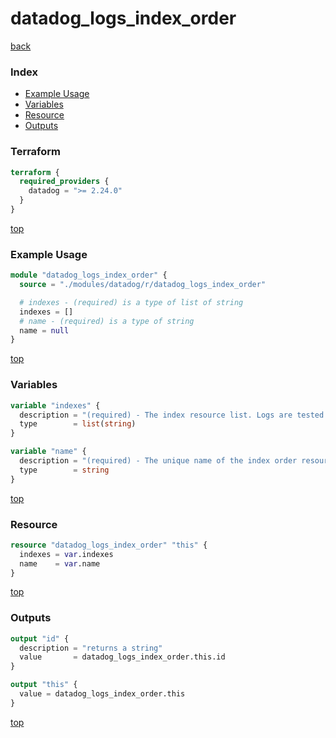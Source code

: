 # datadog_logs_index_order

[back](../datadog.md)

### Index

- [Example Usage](#example-usage)
- [Variables](#variables)
- [Resource](#resource)
- [Outputs](#outputs)

### Terraform

```terraform
terraform {
  required_providers {
    datadog = ">= 2.24.0"
  }
}
```

[top](#index)

### Example Usage

```terraform
module "datadog_logs_index_order" {
  source = "./modules/datadog/r/datadog_logs_index_order"

  # indexes - (required) is a type of list of string
  indexes = []
  # name - (required) is a type of string
  name = null
}
```

[top](#index)

### Variables

```terraform
variable "indexes" {
  description = "(required) - The index resource list. Logs are tested against the query filter of each index one by one following the order of the list."
  type        = list(string)
}

variable "name" {
  description = "(required) - The unique name of the index order resource."
  type        = string
}
```

[top](#index)

### Resource

```terraform
resource "datadog_logs_index_order" "this" {
  indexes = var.indexes
  name    = var.name
}
```

[top](#index)

### Outputs

```terraform
output "id" {
  description = "returns a string"
  value       = datadog_logs_index_order.this.id
}

output "this" {
  value = datadog_logs_index_order.this
}
```

[top](#index)